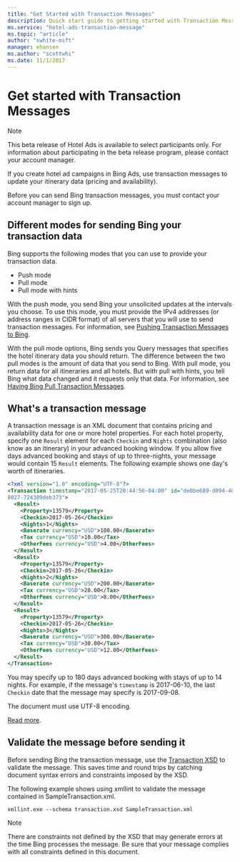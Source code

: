 ```yaml
---
title: "Get Started with Transaction Messages"
description: Quick start guide to getting started with Transaction Messages
ms.service: "hotel-ads-transaction-message"
ms.topic: "article"
author: "swhite-msft"
manager: ehansen
ms.author: "scottwhi"
ms.date: 11/1/2017
---
```


# Get started with Transaction Messages

> [!NOTE]
> This beta release of Hotel Ads is available to select participants only. For information about participating in the beta release program, please contact your account manager.

If you create hotel ad campaigns in Bing Ads, use transaction messages to update your itinerary data (pricing and availability). 

Before you can send Bing transaction messages, you must contact your account manager to sign up.

## Different modes for sending Bing your transaction data

 Bing supports the following modes that you can use to provide your transaction data.

- Push mode
- Pull mode
- Pull mode with hints

With the push mode, you send Bing your unsolicited updates at the intervals you choose. To use this mode, you must provide the IPv4 addresses (or address ranges in CIDR format) of all servers that you will use to send transaction messages. For information, see [Pushing Transaction Messages to Bing](../transaction-message/push-transaction-message.md).

With the pull mode options, Bing sends you Query messages that specifies the hotel itinerary data you should return. The difference between the two pull modes is the amount of data that you send to Bing. With pull mode, you return data for all itineraries and all hotels. But with pull with hints, you tell Bing what data changed and it requests only that data. For information, see [Having Bing Pull Transaction Messages](../transaction-message/pull-transaction-message.md).



## What's a transaction message 

A transaction message is an XML document that contains pricing and availability data for one or more hotel properties. For each hotel property, specify one `Result` element for each `Checkin` and `Nights` combination (also know as an itinerary) in your advanced booking window. If you allow five days advanced booking and stays of up to three-nights, your message would contain 15 `Result` elements. The following example shows one day's worth of itineraries.

```xml
<?xml version="1.0" encoding="UTF-8"?>
<Transaction timestamp="2017-05-25T20:44:56-04:00" id="de0be689-d094-406e-
8027-724309deb373">
  <Result>
    <Property>13579</Property>
    <Checkin>2017-05-26</Checkin>
    <Nights>1</Nights>
    <Baserate currency="USD">100.00</Baserate>
    <Tax currency="USD">10.00</Tax>
    <OtherFees currency="USD">4.00</OtherFees>
  </Result>
  <Result>
    <Property>13579</Property>
    <Checkin>2017-05-26</Checkin>
    <Nights>2</Nights>
    <Baserate currency="USD">200.00</Baserate>
    <Tax currency="USD">20.00</Tax>
    <OtherFees currency="USD">8.00</OtherFees>
  </Result>
  <Result>
    <Property>13579</Property>
    <Checkin>2017-05-26</Checkin>
    <Nights>3</Nights>
    <Baserate currency="USD">300.00</Baserate>
    <Tax currency="USD">30.00</Tax>
    <OtherFees currency="USD">12.00</OtherFees>
  </Result>
</Transaction>
```

You may specify up to 180 days advanced booking with stays of up to 14 nights. For example, if the message's `timestamp` is 2017-06-10, the last `Checkin` date that the message may specify is 2017-09-08.

The document must use UTF-8 encoding.

[Read more](../transaction-message/create-transaction-message.md).


## Validate the message before sending it

Before sending Bing the transaction message, use the [Transaction XSD](https://bhacstatic.blob.core.windows.net/schemas/transaction.xsd) to validate the message. This saves time and round trips by catching document syntax errors and constraints imposed by the XSD. 

The following example shows using xmllint to validate the message contained in SampleTransaction.xml.

```
xmllint.exe --schema transaction.xsd SampleTransaction.xml
```

> [!NOTE]
> There are constraints not defined by the XSD that may generate errors at the time Bing processes the message. Be sure that your message complies with all constraints defined in this document.

